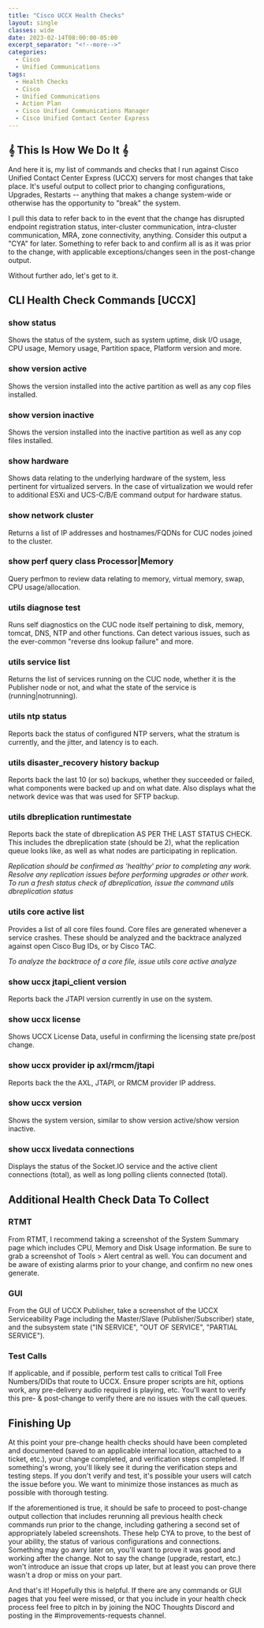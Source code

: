 ```yaml
---
title: "Cisco UCCX Health Checks"
layout: single
classes: wide
date: 2023-02-14T08:00:00-05:00
excerpt_separator: "<!--more-->"
categories:
  - Cisco
  - Unified Communications
tags:
  - Health Checks
  - Cisco
  - Unified Communications
  - Action Plan
  - Cisco Unified Communications Manager
  - Cisco Unified Contact Center Express
---
```


## 𝄞 This Is How We Do It 𝄞

And here it is, my list of commands and checks that I run against Cisco Unified Contact Center Express (UCCX) servers for most changes that take place. It's useful output to collect prior to changing configurations, Upgrades, Restarts -- anything that makes a change system-wide or otherwise has the opportunity to "break" the system.<!--more-->

I pull this data to refer back to in the event that the change has disrupted endpoint registration status, inter-cluster communication, intra-cluster communication, MRA, zone connectivity, anything. Consider this output a "CYA" for later. Something to refer back to and confirm all is as it was prior to the change, with applicable exceptions/changes seen in the post-change output.

Without further ado, let's get to it.

## CLI Health Check Commands [UCCX]

### show status

Shows the status of the system, such as system uptime, disk I/O usage, CPU usage, Memory usage, Partition space, Platform version and more.

### show version active

Shows the version installed into the active partition as well as any cop files installed.

### show version inactive

Shows the version installed into the inactive partition as well as any cop files installed.

### show hardware

Shows data relating to the underlying hardware of the system, less pertinent for virtualized servers. In the case of virtualization we would refer to additional ESXi and UCS-C/B/E command output for hardware status.

### show network cluster

Returns a list of IP addresses and hostnames/FQDNs for CUC nodes joined to the cluster.

### show perf query class Processor|Memory

Query perfmon to review data relating to memory, virtual memory, swap, CPU usage/allocation.

### utils diagnose test

Runs self diagnostics on the CUC node itself pertaining to disk, memory, tomcat, DNS, NTP and other functions. Can detect various issues, such as the ever-common "reverse dns lookup failure" and more.

### utils service list

Returns the list of services running on the CUC node, whether it is the Publisher node or not, and what the state of the service is (running|notrunning).

### utils ntp status

Reports back the status of configured NTP servers, what the stratum is currently, and the jitter, and latency is to each.

### utils disaster_recovery history backup

Reports back the last 10 (or so) backups, whether they succeeded or failed, what components were backed up and on what date. Also displays what the network device was that was used for SFTP backup.

### utils dbreplication runtimestate

Reports back the state of dbreplication AS PER THE LAST STATUS CHECK. This includes the dbreplication state (should be 2), what the replication queue looks like, as well as what nodes are participating in replication.

*Replication should be confirmed as 'healthy' prior to completing any work. Resolve any replication issues before performing upgrades or other work.*
*To run a fresh status check of dbreplication, issue the command utils dbreplication status*

### utils core active list

Provides a list of all core files found. Core files are generated whenever a service crashes. These should be analyzed and the backtrace analyzed against open Cisco Bug IDs, or by Cisco TAC.

*To analyze the backtrace of a core file, issue utils core active analyze <filename>*

### show uccx jtapi_client version

Reports back the JTAPI version currently in use on the system.

### show uccx license

Shows UCCX License Data, useful in confirming the licensing state pre/post change.

### show uccx provider ip axl/rmcm/jtapi

Reports back the the AXL, JTAPI, or RMCM provider IP address.

### show uccx version

Shows the system version, similar to show version active/show version inactive.

### show uccx livedata connections

Displays the status of the Socket.IO service and the active client connections (total), as well as long polling clients connected (total).


## Additional Health Check Data To Collect

### RTMT

From RTMT, I recommend taking a screenshot of the System Summary page which includes CPU, Memory and Disk Usage information. Be sure to grab a screenshot of Tools > Alert central as well. You can document and be aware of existing alarms prior to your change, and confirm no new ones generate.

### GUI

From the GUI of UCCX Publisher, take a screenshot of the UCCX Serviceability Page including the Master/Slave (Publisher/Subscriber) state, and the subsystem state ("IN SERVICE", "OUT OF SERVICE", "PARTIAL SERVICE").

### Test Calls

If applicable, and if possible, perform test calls to critical Toll Free Numbers/DIDs that route to UCCX. Ensure proper scripts are hit, options work, any pre-delivery audio required is playing, etc. You'll want to verify this pre- & post-change to verify there are no issues with the call queues.

## Finishing Up

At this point your pre-change health checks should have been completed and documented (saved to an applicable internal location, attached to a ticket, etc.), your change completed, and verification steps completed. If something's wrong, you'll likely see it during the verification steps and testing steps. If you don't verify and test, it's possible your users will catch the issue before you. We want to minimize those instances as much as possible with thorough testing.

If the aforementioned is true, it should be safe to proceed to post-change output collection that includes rerunning all previous health check commands run prior to the change, including gathering a second set of appropriately labeled screenshots. These help CYA to prove, to the best of your ability, the status of various configurations and connections. Something may go awry later on, you'll want to prove it was good and working after the change. Not to say the change (upgrade, restart, etc.) won't introduce an issue that crops up later, but at least you can prove there wasn't a drop or miss on your part.

And that's it! Hopefully this is helpful. If there are any commands or GUI pages that you feel were missed, or that you include in your health check process feel free to pitch in by joining the NOC Thoughts Discord and posting in the #improvements-requests channel.